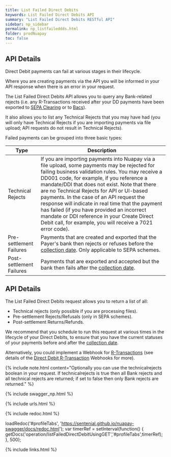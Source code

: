 ```yaml
---
title: List Failed Direct Debits
keywords: List Failed Direct Debits API
summary: "List Failed Direct Debits RESTful API"
sidebar: np_sidebar
permalink: np_listfaileddds.html
folder: prodNuapay
toc: false
---
```


## API Details

Direct Debit payments can fail at various stages in their lifecycle.

Where you are creating payments via the API you will be informed in your API response when there is an error in your request. 

The List Failed Direct Debits API allows you to query any Bank-related rejects (i.e. any R-Transactions received after your DD payments have been exported to <a href="#" data-toggle="tooltip" data-original-title="{{site.data.glossary.clearing}}">SEPA Clearing</a> or to <a href="#" data-toggle="tooltip" data-original-title="{{site.data.glossary.bacs-clearing}}">Bacs</a>). 

It also allows you to list any Technical Rejects that you may have had (you will only have Technical Rejects if you are importing payments via file upload; API requests do not result in Technical Rejects).

Failed payments can be grouped into three basic types:

| Type | Description |
|-------|--------|
|Technical Rejects | If you are importing payments into Nuapay via a file upload, some payments may be rejected for failing business validation rules. You may receive a DD001 code, for example, if you reference a mandate/DDI that does not exist. Note that there are no Technical Rejects for API or UI-based payments. In the case of an API request the response will indicate in real time that the payment has failed (if you have provided an incorrect mandate or DDI reference in your Create Direct Debit call, for example, you will receive a 7021 error code). |
| Pre-settlement Failures | Payments that are created and exported that the Payer's bank then rejects or refuses before the <a href="#" data-toggle="tooltip" data-original-title="{{site.data.glossary.collection_date}}">collection date</a>. Only applicable to SEPA schemes.|
| Post-settlement Failures	 | Payments that are exported and accepted but the bank then fails after the <a href="#" data-toggle="tooltip" data-original-title="{{site.data.glossary.collection_date}}">collection date</a>. |

## API Details

The List Failed Direct Debits request allows you to return a list of all: 
* Technical rejects (only possible if you are processing files).
* Pre-settlement Rejects/Refusals (only in SEPA schemes).
* Post-settlement Returns/Refunds. 

We recommend that you schedule to run this request at various times in the lifecycle of your Direct Debits, to ensure that you have the current statuses of your payments before and after the <a href="#" data-toggle="tooltip" data-original-title="{{site.data.glossary.collection_date}}">collection date</a>. 

Alternatively, you could implement a Webhook for <a href="#" data-toggle="tooltip" data-original-title="{{site.data.glossary.r-transaction}}">R-Transactions</a> (see details of the [Direct Debit R-Transaction](np_whddrejectevent.html) Webhooks for more).


{% include note.html content="Optionally you can use the technicalrejects boolean in your request. If technicalrejects is true then all Bank rejects and all technical rejects are returned; if set to false then only Bank rejects are returned." %}


{% include swagger_np.html %}

{% include urls.html %}


<ul id="profileTabs" class="nav nav-tabs">
    
   
</ul>
   
{% include redoc.html %}
   
loadRedoc('#profileTabs', 'https://sentenial.github.io/nuapay-swagger/docs/redoc.html');
var timerRef = setInterval(function() { getDocs('operation/listFailedDirectDebitUsingGET','#profileTabs',timerRef); }, 500);


</script>


<div id="mydiv"></div>
</div>
</div>


{% include links.html %}

